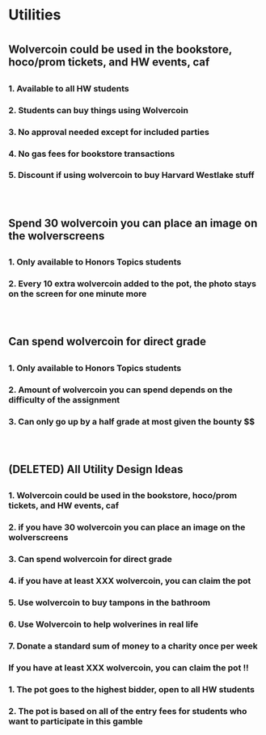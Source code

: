 <h1> Utilities <h1>
<h2> Wolvercoin could be used in the bookstore, hoco/prom tickets, and HW events, caf <h2>
<h3> 1. Available to all HW students <h3>
<h3> 2. Students can buy things using Wolvercoin <h3>
<h3> 3. No approval needed except for included parties <h3>
<h3> 4. No gas fees for bookstore transactions <h3>
<h3> 5. Discount if using wolvercoin to buy Harvard Westlake stuff <h3>
<br>
<h2> Spend 30 wolvercoin you can place an image on the wolverscreens <h2>
<h3> 1. Only available to Honors Topics students <h3>
<h3> 2. Every 10 extra wolvercoin added to the pot, the photo stays on the screen for one minute more <h3>
<br>
<h2> Can spend wolvercoin for direct grade <h2>
<h3> 1. Only available to Honors Topics students <h3>
<h3> 2. Amount of wolvercoin you can spend depends on the difficulty of the assignment <h3>
<h3> 3. Can only go up by a half grade at most given the bounty $$ <h3>
<br>
<h2> (DELETED) All Utility Design Ideas <h2>
<h3> 1. Wolvercoin could be used in the bookstore, hoco/prom tickets, and HW events, caf <h3>
<h3> 2. if you have 30 wolvercoin you can place an image on the wolverscreens <h3>
<h3> 3. Can spend wolvercoin for direct grade <h3>
<h3> 4. if you have at least XXX wolvercoin, you can claim the pot <h3>
<h3> 5. Use wolvercoin to buy tampons in the bathroom <h3>
<h3> 6. Use Wolvercoin to help wolverines in real life <h3>
<h3> 7. Donate a standard sum of money to a charity once per week <h3>
<h3> If you have at least XXX wolvercoin, you can claim the pot !! <h3>
<h3> 1. The pot goes to the highest bidder, open to all HW students <h3>
<h3> 2. The pot is based on all of the entry fees for students who want to participate in this gamble <h3>
